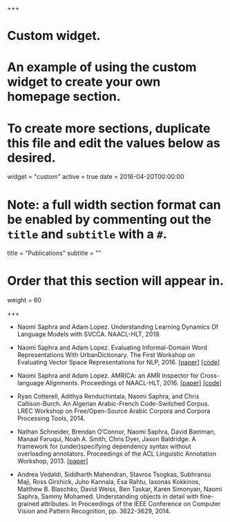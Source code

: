+++
# Custom widget.
# An example of using the custom widget to create your own homepage section.
# To create more sections, duplicate this file and edit the values below as desired.
widget = "custom"
active = true
date = 2016-04-20T00:00:00

# Note: a full width section format can be enabled by commenting out the `title` and `subtitle` with a `#`.
title = "Publications"
subtitle = ""

# Order that this section will appear in.
weight = 60

+++

- Naomi Saphra and Adam Lopez. Understanding Learning Dynamics Of Language Models with SVCCA. NAACL-HLT, 2019.

- Naomi Saphra and Adam Lopez. Evaluating Informal-Domain Word Representations With UrbanDictionary. The First Workshop on Evaluating Vector Space Representations for NLP, 2016. [[paper]](https://arxiv.org/pdf/1606.08270v1.pdf) [[code]](https://github.com/nsaphra/urbandic-scraper)

- Naomi Saphra and Adam Lopez. AMRICA: an AMR Inspector for Cross-language Alignments. Proceedings of NAACL-HLT, 2016. [[paper]](http://www.aclweb.org/anthology/N15-3008) [[code]](https://github.com/nsaphra/AMRICA)

- Ryan Cotterell, Adithya Renduchintala, Naomi Saphra, and Chris Callison-Burch. An Algerian Arabic-French Code-Switched Corpus. LREC Workshop on Free/Open-Source Arabic Corpora and Corpora Processing Tools, 2014.

- Nathan Schneider, Brendan O’Connor, Naomi Saphra, David Bamman, Manaal Faruqui, Noah A. Smith, Chris Dyer, Jason Baldridge.
A framework for (under)specifying dependency syntax without overloading annotators. Proceedings of the ACL Linguistic Annotation Workshop, 2013. [[paper]](http://arxiv.org/pdf/1306.2091.pdf)

- Andrea Vedaldi, Siddharth Mahendran, Stavros Tsogkas, Subhransu Maji, Ross Girshick, Juho Kannala, Esa Rahtu, Iasonas Kokkinos, Matthew B. Blaschko, David Weiss, Ben Taskar, Karen Simonyan, Naomi Saphra, Sammy Mohamed. Understanding objects in detail with fine-grained attributes. In Proceedings of the IEEE Conference on Computer Vision and Pattern Recognition, pp. 3622-3629, 2014.
